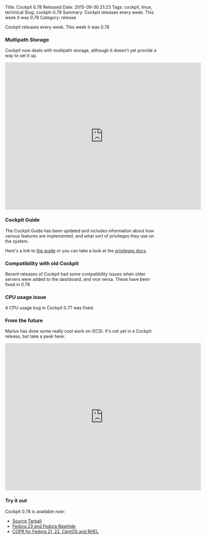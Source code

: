 Title: Cockpit 0.78 Released
Date: 2015-09-30 21:23
Tags: cockpit, linux, technical
Slug: cockpit-0.78
Summary: Cockpit releases every week. This week it was 0.78
Category: release

Cockpit releases every week. This week it was 0.78

<!--BREAK-->

### Multipath Storage

Cockpit now deals with multipath storage, although it doesn't yet provide a way to set it up.

<iframe width="640" height="480" src="https://www.youtube.com/embed/QPDUNpG7Z2o?rel=0" frameborder="0" allowfullscreen></iframe>

### Cockpit Guide

The Cockpit Guide has been updated and includes information about how
various features are implemented, and what sort of privileges they use
on the system.

Here's a link to [the guide](http://files.cockpit-project.org/guide/latest/) or you can take a look at
the [privileges docs](http://files.cockpit-project.org/guide/latest/privileges.html).


### Compatibility with old Cockpit

Recent releases of Cockpit had some compatibility issues when older servers were added to the dashboard, and vice versa. These have been fixed in 0.78


### CPU usage issue

A CPU usage bug in Cockpit 0.77 was fixed.


### From the future

Marius has done some really cool work on iSCSI. It's not yet in a Cockpit release, but take a peek here:

<iframe width="640" height="480" src="https://www.youtube.com/embed/N1Lw2OVLDoo?rel=0" frameborder="0" allowfullscreen></iframe>


### Try it out

Cockpit 0.78 is available now:

 * [Source Tarball](https://github.com/cockpit-project/cockpit/releases/tag/0.78)
 * [Fedora 23 and Fedora Rawhide](https://bodhi.fedoraproject.org/updates/FEDORA-2015-977ba13a92)
 * [COPR for Fedora 21, 22, CentOS and RHEL](https://copr.fedoraproject.org/coprs/sgallagh/cockpit-preview/)

